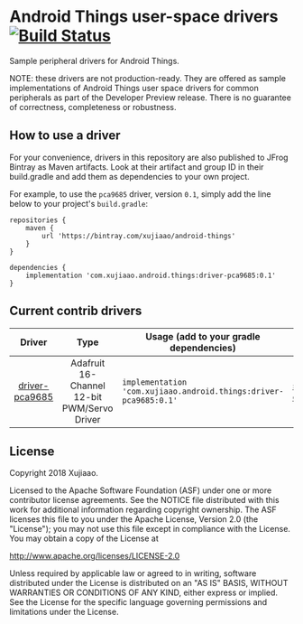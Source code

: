 # Android Things user-space drivers [![Build Status](https://travis-ci.org/xujiaao/androidthings-drivers.svg?branch=master)](https://travis-ci.org/xujiaao/androidthings-drivers)

Sample peripheral drivers for Android Things.

NOTE: these drivers are not production-ready. They are offered as sample implementations of Android Things user space 
drivers for common peripherals as part of the Developer Preview release. There is no guarantee of correctness, 
completeness or robustness.


## How to use a driver

For your convenience, drivers in this repository are also published to JFrog Bintray<!-- JCenter --> as Maven artifacts. Look at their 
artifact and group ID in their build.gradle and add them as dependencies to your own project.

For example, to use the `pca9685` driver, version `0.1`, simply add the line below to your project's `build.gradle`:

```
repositories {
    maven {
        url 'https://bintray.com/xujiaao/android-things'
    }
}

dependencies {
    implementation 'com.xujiaao.android.things:driver-pca9685:0.1'
}
```


## Current contrib drivers

<!-- DRIVER_LIST_START -->
Driver | Type | Usage (add to your gradle dependencies) | Note
:---:|:---:| --- | ---
[driver-pca9685](driver-pca9685/pca9685) | Adafruit 16-Channel 12-bit PWM/Servo Driver | `implementation 'com.xujiaao.android.things:driver-pca9685:0.1'` |  [sample](driver-pca9685/pca9685-sample) [changelog](driver-pca9685/pca9685/CHANGELOG.md)
<!-- DRIVER_LIST_END -->


## License

Copyright 2018 Xujiaao.

Licensed to the Apache Software Foundation (ASF) under one or more contributor license agreements. See the NOTICE file 
distributed with this work for additional information regarding copyright ownership. The ASF licenses this file to you 
under the Apache License, Version 2.0 (the "License"); you may not use this file except in compliance with the License. 
You may obtain a copy of the License at

http://www.apache.org/licenses/LICENSE-2.0

Unless required by applicable law or agreed to in writing, software distributed under the License is distributed on an 
"AS IS" BASIS, WITHOUT WARRANTIES OR CONDITIONS OF ANY KIND, either express or implied. See the License for the 
specific language governing permissions and limitations under the License.

